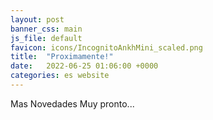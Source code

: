 ```yaml
---
layout: post
banner_css: main
js_file: default
favicon: icons/IncognitoAnkhMini_scaled.png
title:  "Proximamente!"
date:   2022-06-25 01:06:00 +0000
categories: es website
---
```

Mas Novedades Muy pronto...
<!--more-->
